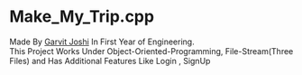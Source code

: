 # Make_My_Trip.cpp
Made By [Garvit Joshi](https://github.com/garvit-joshi) In First Year of Engineering. <br>
This Project Works Under Object-Oriented-Programming, File-Stream(Three Files) and Has Additional Features Like Login , SignUp
